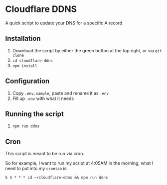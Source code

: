 # Cloudflare DDNS

A quick script to update your DNS for a specific A record.

## Installation

1. Download the script by either the green button at the top right, or via `git clone`
1. `cd cloudflare-ddns`
1. `npm install`

## Configuration

1. Copy `.env.sample`, paste and rename it as `.env`
1. Fill up `.env` with what it needs

## Running the script

1. `npm run ddns`

## Cron

This script is meant to be run via cron.

So for example, I want to run my script at 4:05AM in the morning, what I need to put into my `crontab` is:

```
5 4 * * * cd ~/cloudflare-ddns && npm run ddns
```

